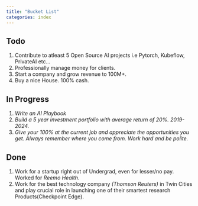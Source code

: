 ```yaml
---
title: "Bucket List"
categories: index
---
```


## Todo
1. Contribute to atleast 5 Open Source AI projects i.e Pytorch, Kubeflow, PrivateAI etc...
1. Professionally manage money for clients.
1. Start a company and grow revenue to 100M+.
1. Buy a nice House. 100% cash.


## In Progress
1. *Write an AI Playbook*
1. *Build a 5 year investment portfolio with average return of 20%. 2019-2024.*
1. *Give your 100% at the current job and appreciate the opportunities you get. Always remember where you come from. Work hard and be polite.*


## Done
1. Work for a startup right out of Undergrad, even for lesser/no pay. Worked for *Reemo Health*.
1. Work for the best technology company *(Thomson Reuters)* in Twin Cities and play crucial role in launching one of their smartest research Products(Checkpoint Edge).

